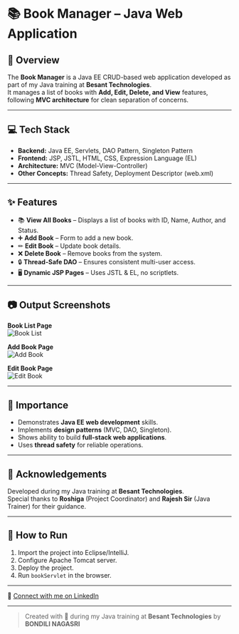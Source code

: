 # 📚 Book Manager – Java Web Application  

## 📌 Overview  
The **Book Manager** is a Java EE CRUD-based web application developed as part of my Java training at **Besant Technologies**.  
It manages a list of books with **Add, Edit, Delete, and View** features, following **MVC architecture** for clean separation of concerns.  

---

## 💻 Tech Stack  
- **Backend:** Java EE, Servlets, DAO Pattern, Singleton Pattern  
- **Frontend:** JSP, JSTL, HTML, CSS, Expression Language (EL)  
- **Architecture:** MVC (Model-View-Controller)  
- **Other Concepts:** Thread Safety, Deployment Descriptor (web.xml)  

---

## ✨ Features  
- 📚 **View All Books** – Displays a list of books with ID, Name, Author, and Status.  
- ➕ **Add Book** – Form to add a new book.  
- ✏ **Edit Book** – Update book details.  
- ❌ **Delete Book** – Remove books from the system.  
- 🔒 **Thread-Safe DAO** – Ensures consistent multi-user access.  
- 🖥 **Dynamic JSP Pages** – Uses JSTL & EL, no scriptlets.  

---

## 📷 Output Screenshots  
**Book List Page**  
![Book List](screenshots/book-list.png)  

**Add Book Page**  
![Add Book](screenshots/add-book.png)  

**Edit Book Page**  
![Edit Book](screenshots/edit-book.png)  

---

## 🎯 Importance  
- Demonstrates **Java EE web development** skills.  
- Implements **design patterns** (MVC, DAO, Singleton).  
- Shows ability to build **full-stack web applications**.  
- Uses **thread safety** for reliable operations.  

---

## 🙏 Acknowledgements  
Developed during my Java training at **Besant Technologies**.  
Special thanks to **Roshiga** (Project Coordinator) and **Rajesh Sir** (Java Trainer) for their guidance.  

---

## 🚀 How to Run  
1. Import the project into Eclipse/IntelliJ.  
2. Configure Apache Tomcat server.  
3. Deploy the project.  
4. Run `bookServlet` in the browser.  

---

🔗 [Connect with me on LinkedIn](https://www.linkedin.com/in/nagasri-bondili-13959126a/)  

---

> Created with 💙 during my Java training at **Besant Technologies** by **BONDILI NAGASRI**


